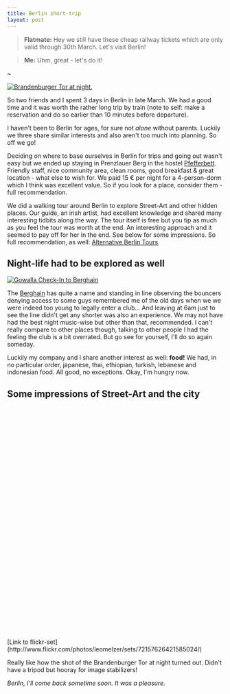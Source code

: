 ```yaml
--- 
title: Berlin short-trip
layout: post
---
```


> **Flatmate:** Hey we still have these cheap railway tickets which are only valid through 30th March. Let's visit Berlin!

> **Me:** Uhm, great - let's do it!

~

<a href="http://www.flickr.com/photos/leomelzer/5586197023/" title="Brandenburger Tor at night. by leomelzer, on Flickr" class="hero"><img src="http://farm6.static.flickr.com/5300/5586197023_29dc7d870d_z.jpg" alt="Brandenburger Tor at night."></a>

So two friends and I spent 3 days in Berlin in late March. We had a good time and it was worth the rather long trip by train (note to self: make a reservation and do so earlier than 10 minutes before departure).

I haven't been to Berlin for ages, for sure not *alone* without parents.
Luckily we three share similar interests and also aren't too much into planning. So off we go!

Deciding on where to base ourselves in Berlin for trips and going out wasn't easy but we ended up staying in Prenzlauer Berg in the hostel [Pfefferbett](http://www.pfefferbett.de).
Friendly staff, nice community area, clean rooms, good breakfast & great location - what else to wish for. We paid 15 &euro; per night for a 4-person-dorm which I think was excellent value. So if you look for a place, consider them - full recommendation.

We did a walking tour around Berlin to explore Street-Art and other hidden places. Our guide, an irish artist, had excellent knowledge and shared many interesting tidbits along the way. The tour itself is free but you tip as much as you feel the tour was worth at the end. An interesting approach and it seemed to pay off for her in the end. See below for some impressions.
So full recommendation, as well: [Alternative Berlin Tours](http://www.alternativeberlin.com).

## Night-life had to be explored as well
<a href="http://gowalla.com/checkins/32232700" title="Gowalla Check-In to Berghain" class="hero"><img src="http://cl.ly/5qAO/berghain.png" alt="Gowalla Check-In to Berghain"></a>

The [Berghain](http://www.berghain.com) has quite a name and standing in line observing the bouncers denying access to some guys remembered me of the old days when we we were indeed too young to legally enter a club...
And leaving at 6am just to see the line didn't get any shorter was also an experience.
We may not have had the best night music-wise but other than that, recommended. I can't really compare to other places though, talking to other people I had the feeling the club is a bit overrated. But go see for yourself, I'll do so again someday.

Luckily my company and I share another interest as well: **food!**
We had, in no particular order, japanese, thai, ethiopian, turkish, lebanese and indonesian food. All good, no exceptions. Okay, I'm hungry now.

## Some impressions of Street-Art and the city

<object width="720" height="540">
	<param name="flashvars" value="offsite=true&lang=en-us&page_show_url=%2Fphotos%2Fleomelzer%2Fsets%2F72157626421585024%2Fshow%2F&page_show_back_url=%2Fphotos%2Fleomelzer%2Fsets%2F72157626421585024%2F&set_id=72157626421585024&jump_to="></param>
	<param name="movie" value="http://www.flickr.com/apps/slideshow/show.swf?v=71649"></param>
	<param name="allowFullScreen" value="true"></param>
</object>
[Link to flickr-set](http://www.flickr.com/photos/leomelzer/sets/72157626421585024/)

Really like how the shot of the Brandenburger Tor at night turned out. Didn't have a tripod but hooray for image stabilizers!

*Berlin, I'll come back sometime soon. It was a pleasure.*